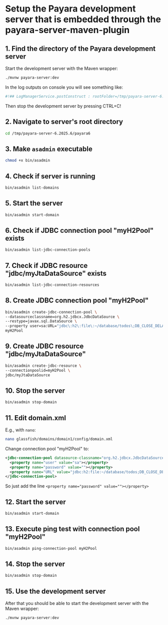 # Setup the Payara development server that is embedded through the payara-server-maven-plugin

## 1. Find the directory of the Payara development server

Start the development server with the Maven wrapper:

```bash
./mvnw payara-server:dev
```
In the log outputs on console you will see something like:
```bash
#!## LogManagerService.postConstruct : rootFolder=/tmp/payara-server-6.2025.6/payara6/glassfish
```

Then stop the development server by pressing CTRL+C!

## 2. Navigate to server's root directory

```bash
cd /tmp/payara-server-6.2025.6/payara6
```

## 3. Make `asadmin` executable

```bash
chmod +x bin/asadmin
```

## 4. Check if server is running

```bash
bin/asadmin list-domains
```

## 5. Start the server

```bash
bin/asadmin start-domain
```

## 6. Check if JDBC connection pool "myH2Pool" exists

```bash
bin/asadmin list-jdbc-connection-pools
```

## 7. Check if JDBC resource "jdbc/myJtaDataSource" exists

```bash
bin/asadmin list-jdbc-connection-resources
```

## 8. Create JDBC connection pool "myH2Pool"

```bash
bin/asadmin create-jdbc-connection-pool \
--datasourceclassname=org.h2.jdbcx.JdbcDataSource \
--restype=javax.sql.DataSource \
--property user=sa:URL="jdbc\:h2\:file\:~/database/todos\;DB_CLOSE_DELAY\=-1" \
myH2Pool 
```

## 9. Create JDBC resource "jdbc/myJtaDataSource"

```bash
bin/asadmin create-jdbc-resource \
--connectionpoolid=myH2Pool \
jdbc/myJtaDataSource    
```

## 10. Stop the server

```bash
bin/asadmin stop-domain
```

## 11. Edit domain.xml

E.g., with `nano`:

```bash
nano glassfish/domains/domain1/config/domain.xml
```

Change connection pool "myH2Pool" to:
```xml
<jdbc-connection-pool datasource-classname="org.h2.jdbcx.JdbcDataSource" name="myH2Pool" res-type="javax.sql.DataSource">
  <property name="user" value="sa"></property>
  <property name="password" value=""></property>
  <property name="URL" value="jdbc:h2:file:~/database/todos;DB_CLOSE_DELAY=-1"></property>
</jdbc-connection-pool>
```

So just add the line `<property name="password" value=""></property>`

## 12. Start the server

```bash
bin/asadmin start-domain
```

## 13. Execute ping test with connection pool "myH2Pool"

```bash
bin/asadmin ping-connection-pool myH2Pool
```

## 14. Stop the server

```bash
bin/asadmin stop-domain
```

## 15. Use the development server
 
After that you should be able to start the development server with the Maven wrapper:

```bash
./mvnw payara-server:dev
```










